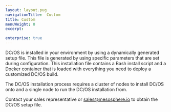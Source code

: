 ```yaml
---
layout: layout.pug
navigationTitle:  Custom
title: Custom
menuWeight: 0
excerpt:

enterprise: true
---
```




DC/OS is installed in your environment by using a dynamically generated setup file. This file is generated by using specific parameters that are set during configuration. This installation file contains a Bash install script and a Docker container that is loaded with everything you need to deploy a customized DC/OS build.

The DC/OS installation process requires a cluster of nodes to install DC/OS onto and a single node to run the DC/OS installation from.

Contact your sales representative or <sales@mesosphere.io> to obtain the DC/OS setup file.
